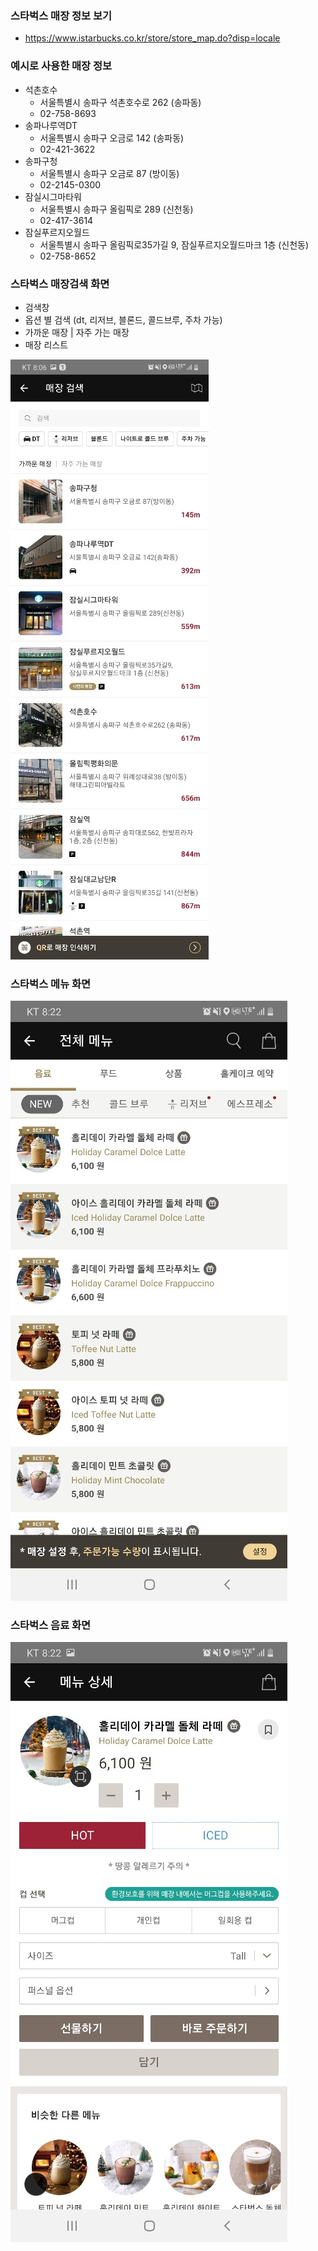 ### 스타벅스 매장 정보 보기
- https://www.istarbucks.co.kr/store/store_map.do?disp=locale

### 예시로 사용한 매장 정보
- 석촌호수
  - 서울특별시 송파구 석촌호수로 262 (송파동)
  - 02-758-8693
- 송파나루역DT
  - 서울특별시 송파구 오금로 142 (송파동)
  - 02-421-3622
- 송파구청
  - 서울특별시 송파구 오금로 87 (방이동)
  - 02-2145-0300
- 잠실시그마타워
  - 서울특별시 송파구 올림픽로 289 (신천동)
  - 02-417-3614
- 잠실푸르지오월드
  - 서울특별시 송파구 올림픽로35가길 9, 잠실푸르지오월드마크 1층 (신천동)
  - 02-758-8652

### 스타벅스 매장검색 화면
- 검색창
- 옵션 별 검색 (dt, 리저브, 블론드, 콜드브루, 주차 가능)
- 가까운 매장 | 자주 가는 매장
- 매장 리스트

![Alt text](pictures/starbucks_shops.jpeg?raw=true "Title")


### 스타벅스 메뉴 화면


![Alt text](pictures/starbucks_menu.jpeg?raw=true "Title")

### 스타벅스 음료 화면


![Alt text](pictures/starbucks_coffee.jpeg?raw=true "Title")